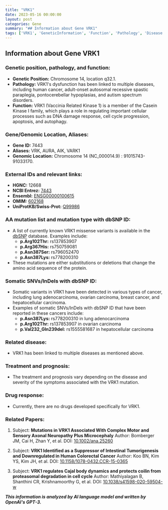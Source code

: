 ```yaml
---
title: "VRK1"
date: 2023-05-16 00:00:00
layout: post
categories: Gene
summary: "## Information about Gene VRK1"
tags: ['VRK1', 'GeneticInformation', 'Function', 'Pathology', 'Disease', 'Mutation', 'Treatment', 'RelatedPapers']
---
```


## Information about Gene VRK1

### Genetic position, pathology, and function:

- **Genetic Position:** Chromosome 14, location q32.1.
- **Pathology:** VRK1's dysfunction has been linked to multiple diseases, including human cancer, adult-onset autosomal recessive spastic paraplegia, pontocerebellar hypoplasias, and autism spectrum disorders.
- **Function:** VRK1 (Vaccinia Related Kinase 1) is a member of the Casein Kinase I family, which plays a role in regulating important cellular processes such as DNA damage response, cell cycle progression, apoptosis, and autophagy.

### Gene/Genomic Location, Aliases:

- **Gene ID:** 7443
- **Aliases:** VRK, AURA, AIK, VARK1
- **Genomic Location:** Chromosome 14 (NC_000014.9) : 91015743-91033170.

### External IDs and relevant links:

- **HGNC:** 12668
- **NCBI Entrez:** [7443]([Click](https://www.ncbi.nlm.nih.gov/gene/7443))
- **Ensembl:** [ENSG00000100615]([Click](https://www.ensembl.org/Homo_sapiens/Gene/Summary?db=core;g=ENSG00000100615;r=14:91015743-91033170))
- **OMIM:** [602168]([Click](https://www.omim.org/entry/602168))
- **UniProtKB/Swiss-Prot:** [Q99986]([Click](https://www.uniprot.org/uniprot/Q99986))

### AA mutation list and mutation type with dbSNP ID:

- A list of currently known VRK1 missense variants is available in the [dbSNP]([Click](https://www.ncbi.nlm.nih.gov/snp/)) database. Examples include:
  - **p.Arg102Thr:** rs137853907
  - **p.Arg367His:** rs750759081
  - **p.Asn387Ser:** rs796052470
  - **p.Asn387Lys:** rs778200310
- These mutations are either substitutions or deletions that change the amino acid sequence of the protein.

### Somatic SNVs/InDels with dbSNP ID:

- Somatic variants in VRK1 have been detected in various types of cancer, including lung adenocarcinoma, ovarian carcinoma, breast cancer, and hepatocellular carcinoma.
- Examples of somatic SNVs/InDels with dbSNP ID that have been reported in these cancers include:
  - **p.Asn387Lys:** rs778200310 in lung adenocarcinoma
  - **p.Arg102Thr:** rs137853907 in ovarian carcinoma
  - **p.Val232_Gln239del:** rs1555581687 in hepatocellular carcinoma

### Related disease:

- VRK1 has been linked to multiple diseases as mentioned above.

### Treatment and prognosis:

- The treatment and prognosis vary depending on the disease and severity of the symptoms associated with the VRK1 mutation.

### Drug response:

- Currently, there are no drugs developed specifically for VRK1.

### Related Papers:

1. Subject: **Mutations in VRK1 Associated With Complex Motor and Sensory Axonal Neuropathy Plus Microcephaly**
Author: Bomberger JM, Cai H, Zhan Y, et al.
DOI: [10.1002/ana.25260]([Click](https://doi.org/10.1002/ana.25260))

2. Subject: **VRK1 Identified as a Suppressor of Intestinal Tumorigenesis and Downregulated in Human Colorectal Cancer**
Author: Koo BN, Kim YS, Kim JH, et al.
DOI: [10.1158/1078-0432.CCR-15-0365]([Click](https://doi.org/10.1158/1078-0432.CCR-15-0365))

3. Subject: **VRK1 regulates Cajal body dynamics and protects coilin from proteasomal degradation in cell cycle**
Author: Mathiyalagan B, Shanthini CR, Krishnamoorthy G, et al.
DOI: [10.1038/s41598-020-59504-w]([Click](https://doi.org/10.1038/s41598-020-59504-w))

**_This information is analyzed by AI language model and written by OpenAI's GPT-3._**